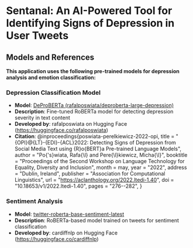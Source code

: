 # Sentanal: An AI-Powered Tool for Identifying Signs of Depression in User Tweets

## Models and References

**This application uses the following pre-trained models for depression analysis and emotion classification:**

### Depression Classification Model

- **Model**: [DeProBERTa (rafalposwiata/deproberta-large-depression)](https://huggingface.co/rafalposwiata/deproberta-large-depression)
- **Description**: Fine-tuned RoBERTa model for detecting depression severity in text content
- **Developed by**: rafalposwiata on Hugging Face (https://huggingface.co/rafalposwiata)
- **Citation**: @inproceedings{poswiata-perelkiewicz-2022-opi,
  title = "{OPI}@{LT}-{EDI}-{ACL}2022: Detecting Signs of Depression from Social Media Text using {R}o{BERT}a Pre-trained Language Models",
  author = "Po{\'s}wiata, Rafa{\l} and Pere{\l}kiewicz, Micha{\l}",
  booktitle = "Proceedings of the Second Workshop on Language Technology for Equality, Diversity and Inclusion",
  month = may,
  year = "2022",
  address = "Dublin, Ireland",
  publisher = "Association for Computational Linguistics",
  url = "https://aclanthology.org/2022.ltedi-1.40",
  doi = "10.18653/v1/2022.ltedi-1.40",
  pages = "276--282",
  }

### Sentiment Analysis

- **Model**: [twitter-roberta-base-sentiment-latest](https://huggingface.co/cardiffnlp/twitter-roberta-base-sentiment-latest)
- **Description**: RoBERTa-based model trained on tweets for sentiment classification
- **Developed by**: cardiffnlp on Hugging Face (https://huggingface.co/cardiffnlp)

